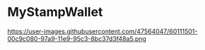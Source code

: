 # MyStampWallet

https://user-images.githubusercontent.com/47564047/60111501-00c9c080-97a9-11e9-95c3-8bc37d3f48a5.png
